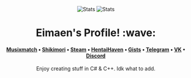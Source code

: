 <div align="center"><img src="https://github-readme-stats.vercel.app/api?username=Eimaen&show_icons=true&count_private=true&title_color=ffffff&text_color=f4bdff&icon_color=f0a6ff&hide_border=1&bg_color=45,c100e8,a200e8" alt="Stats">&nbsp;<img src="https://github-readme-stats.vercel.app/api/top-langs/?username=Eimaen&layout=compact&title_color=ffffff&text_color=ffffff&icon_color=f0a6ff&hide_border=1&bg_color=45,c100e8,a200e8" alt="Stats"></div>
<h1 align="center">Eimaen's Profile! :wave:</h1>
<h4 align="center"> <a href="http://tiny.cc/e143-mxm">Musixmatch</a> • <a href="https://shikimori.one/Eimaen">Shikimori</a> • <a href="https://steamcommunity.com/id/eimaen/">Steam</a> • <a href="https://www.youtube.com/watch?v=dQw4w9WgXcQ">HentaiHaven</a> • <a href="https://gist.github.com/Eimaen">Gists</a> • <a href="https://t.me/eimaen">Telegram</a> • <a href="https://vk.com/voidinc">VK</a> • <a href="https://raw.githubusercontent.com/Eimaen/Eimaen/main/DISCORD.md">Discord</a> </h4>
<div align="center"><a align="center">Enjoy creating stuff in C# & C++. Idk what to add.</a></div>
